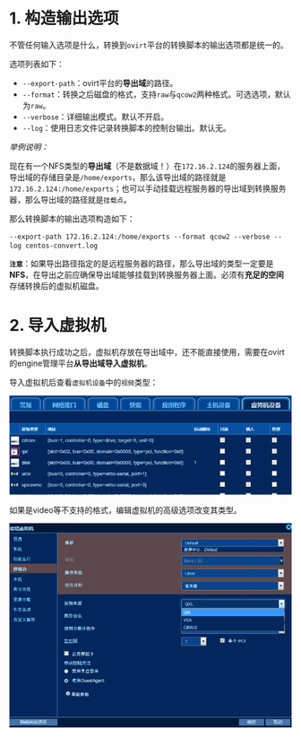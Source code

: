# 1. 构造输出选项

不管任何输入选项是什么，转换到`ovirt`平台的转换脚本的输出选项都是统一的。

选项列表如下：

- `--export-path`：ovirt平台的**导出域**的路径。
- `--format`：转换之后磁盘的格式，支持`raw`与`qcow2`两种格式。可选选项，默认为`raw`。
- `--verbose`：详细输出模式。默认不开启。
- `--log`：使用日志文件记录转换脚本的控制台输出。默认无。

*举例说明：*

现在有一个NFS类型的**导出域**（不是数据域！）在`172.16.2.124`的服务器上面，导出域的存储目录是`/home/exports`，那么该导出域的路径就是`172.16.2.124:/home/exports`；也可以手动挂载远程服务器的导出域到转换服务器，那么导出域的路径就是`挂载点`。

那么转换脚本的输出选项构造如下：

```shell
--export-path 172.16.2.124:/home/exports --format qcow2 --verbose --log centos-convert.log
```

**`注意`**：如果导出路径指定的是远程服务器的路径，那么导出域的类型一定要是**NFS**，在导出之前应确保导出域能够挂载到转换服务器上面。必须有**充足的空间**存储转换后的虚拟机磁盘。

# 2. 导入虚拟机

转换脚本执行成功之后，虚拟机存放在导出域中，还不能直接使用，需要在ovirt的engine管理平台**从导出域导入虚拟机**。

导入虚拟机后查看`虚拟机设备`中的`视频`类型：

![](img/虚拟机视频类型.png)

如果是video等不支持的格式，编辑虚拟机的高级选项改变其类型。

![虚拟机视频类型选择](img/虚拟机视频类型选择.png)

